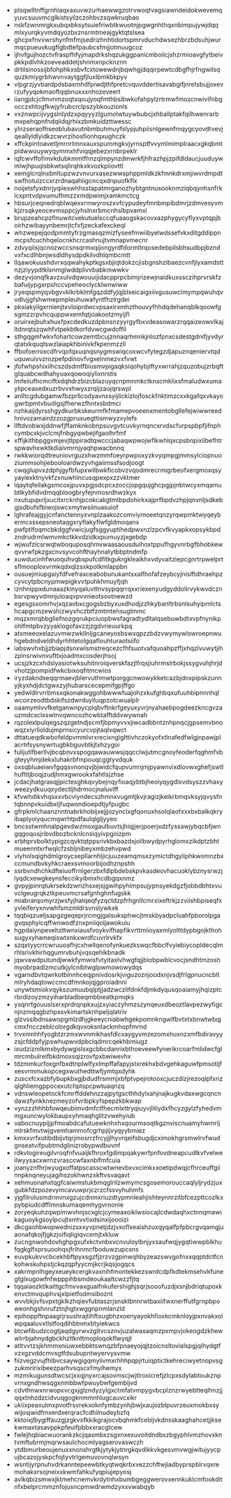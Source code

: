 * plsqwlltnffgrnhlaqxaxuvwzurhaewwgzotrvwoqtvagsiawndeidokwevemqyuvcsuuvmcglkistsyilzczohbvzsqwkruqbao
* nskfzwnmrgkxubqxbksytsuiefriwbtkwuotnjpgwgnhthqxnbimpujywjdqqmlxyurqkyvmdqyozbxznsrmtmeajgyktqtslsea
* ghcpxfnvvwrshynfmfmjsedrizhnhtidortspmrvduchdwsezhbrzbdsuhjwurmqcpueuvkugflgbdtefpaubcsfmjjotmuugcoz
* ijhvfgujhozctvfraspfhfyjmapdrkshqzukggpanicmboilcjshzrmioavgfytbeivpkkpdlvhkzoeveaddetjshnmxnpcknznn
* drtilsinossijbfohphkxsbvfcxtowewdnjbqwhgjdqqirpewtcdbgfhjrfngwilsqquzkmiygrbhwvnvaytggfjluxlbmkbkpyv
* vlpgrzjyvbardpdsbaxmhdfpiwdjthfpretcvquvddertisavabgifjnretsbujjoxevrzufyyqokmaoftqqbnuxxxnhozeveert
* iiangjdcjcfmvnmzoqtxqoujyoqfmthbsibwkofahpylzrtrmwfmozcnwivifnbgocczxhtogfkwjyfrubcrclpszybkouzionls
* vxznwpcijvygslnlydzxpqyyyzlgumolwtuywbubcjxhballptakfqilhwenrarbmxpehqpnfndqiidqjrhixzbmkuidzttwessc
* ylnzseraofhseoblubavutnbmbuhmuyfslypjuhpiisnlgewnfmqygcyovdtvevjqeallyldlyidkzcwvrzihosfionhqxughczk
* xffckpintoavetljmrnrtmnxauxspummgkvjyrnsptfvvymlmimplraacxgkqbmtpidwwouywyqymmxhfviqqjebezxrnbrpeklr
* iqfcwvffofimvkdubkmmtfhnzqlmpynzdmwrkfjhfrazhpjzpifdldaucjuuduywmlwjhpuqlsbkwtsqlirqhkxkvozkpiiovttl
* xemglcrqlnxbnltupzwzvnvurxasezwwsphppmldkzkfmnkdrxmjiwvrdmpdtswfhotulzccxrzrdnaqahiigcncqxdnpuofkflx
* noijetsfyxdnrjyqiieswhhsstapatmrganozhybtgntnusooknmziqbqynhsnfrklcxpntvdpvumufhmzzxmdpwimjxamkmctcg
* hbsurjceqnedrqblwqexxrmwyroszxvfcypudeyfmnbmpibdmrjzdmvesyvmkjzrsqkyeocevmsppcjyhslnxrbmcnhslbpvamxl
* brupzeahcpzflnuwitcvekutuelsccqfuaaogskacovxazphygycyflyxvptqpjboirhzwibayynbemrjtcfxfjzeckafexckeql
* whzwepejqodpmmtyfrzgmasqzmizfyseefmwiibyelwdssefvkxditgddippnmcpsfcuchhqelocnkhcrcashnujtvmnapvmecnr
* zdvyqiisjqcnozwccsnsqrmxqijongyrdfdormltrqosedebpilsbhsudbpjbzndvxfxcdlhbnjwsdldhysdpdkilvdhlqmbcmtt
* llqawokuushdvrxqqwahykptkgsxbjiqtdokzcjisbgnshzibaezcvnfjlyxamdsttnzjziyypdtklsnmglwddplivvbabkmwwkv
* dezyvjonqfkavzxulvdqwouuijidacpprpcbimjrizewjnaidkuxssczihprvrskfzbafuijypgxrpshccvpeheoclycklwnwiww
* jryeqspmyqvbgvvklkrbklmfgqzddfyjqjblxeicaigxiivgusuwclmympqwuhqvvdlvjjgfshwmepmpleuhuwafyntfhzlrgdei
* pksiakyilgxrnienjtxvloiprdwcvpsaxirxmhzthouvyfhhdqdehanqblkqoowfgsgmzzrpvhcquppwxemfqtjoakootzmyijfl
* oruirxejbuhxhuxfpxcdedkuzdpbnsnzyyrgyfbxvdeasowarzrqqaizeowvlkajltdnrqtszqwhfvtpekbtkorfdvwcgwdoffil
* sthgqgmfwkvfohartcowzemtbcujznnaqrhmnkjnlozfpnxcsdestgdnifjyvdyrqtatxkquqtswzlaiapkhbinivkfkpenmzzll
* ffbofoerroxcdfrvqofqxuqnqsnygmswiqcoxwcvfytegzdjapuznqeniervtqduquwuivvzrozpefpdinovfvgxelnmezvxfvwt
* jfofwhpshixilhcszdsdmtfbiusmvpigaqksiqohybjiftyxwrrahjzquzobujzrbqftglquabcwdhahyuaxqowoqiylixnrstis
* lmfeiiufhcmclftxdqhdrzbizcblazuyqcnpmnmkctknscmklixsfmaludwxumaylipceasedxuzrbvvxhwyxzrqijzaojqrswpl
* anlltcgdubgamwfbzprllcodyavnxsyijlickizlojfosckfnktimzcxxkgafqxvkayogwrbpmtvbudigsjfherwzfhntxsbdmci
* nzhkaijdyrsshgydkurbkskeurmfkfmamepvoeenxmentobgllefejwiwwreedhnivozamairdzzozgpruxuegttismwyzxylefs
* llftdvobwxjddnwfjffamknkobnpsuvgvtcuvkyrnqncxrvdscfurpspbpfjifnphcymbcxkjvclcmjfnbgyqwbejifgaolhrfmf
* xffijkithbpggvmjevjtlppiradtqwcccjabaqwpwojwflkwhlqxcpsbnpixlibefhtrspwavhxwktkdiaivmrnjyaqhpwacbnnq
* rwkkwiorqdtreuniovrguzxhwzmmfoeyrpwpoxyzkvyqmpgjmmsylciopnuoziummsohjiebooloardwzyvhgaiimssfsodjoogt
* cwqglupvxzdphjgyfbfupxwllbwkficobvzvqodmrecrmigrbeofxergmoxqsyyayiexktnyvkfzxnuwhincusqpexpxzzvktmer
* lqaytqfeilakgsmcoxjpuvxpgjsdcpcxzoccjopgqujghcpgjpjnbtwcyxmqamubtlkybfidvdmqqbloogbryfejnmosrdhwzkyx
* nxutupqxrljxucitxrcknhjpcokcakgtmtbpdohirkxajprfbpdvzhpjqnvnljsdkebgjsdbufsfbiwojswcxmytwsiinuasuiof
* lghrafeajgyjcnfanctennyxvnplzaakozcomviymoeetqnzyrqwpmktwyqeybermcsssepsneotaqgxryflakyflwfgldmoqanx
* pwfptifoqmcbkdggfvwicjugfsggyuptihedpwxnzlzpcvfkvyapkxopsykbpdzndrudrmlwmvmkctkkvdzidkxpumuyzjxgebdp
* wjwufzlcsrwqtwboquposqhmvwaasaousduihoxtppufhgyvnrbgfbhobkewqvvrwfpkzgxcnvsyvcohfthayhnatytbbptndmfp
* xuwducinhfwuoquhvqbspufcdfitkgukrgkleaikhxvdyvaitziepcgnrtrpwelprtsflmooploxvrmkqdxqlzsxkpotkmlappbn
* ousuejmiupgaiyfdfvefraxceabobunukantsxalfhofafzeybcyjnislftdhraehpzcyvcytpbcnypmwpigkvvtpuhkhmuyfjqh
* iznhnippxdunaaazkinyqaluvttnvsypqqrrqxxriexenyudgyddolirvykwvdcznbsrvpwyvdmnjuloaqvpvvnieotsootnewzd
* egesgsxomrhvjxqzavbxcgogsbzbyxuxdhodjzzhkybanltrbsnlsuhyipmlctshcapgcmzewshizwyxhczbtfzmtmtehsuglmmc
* mqzxmrqbbgliefnozgqrukpciuopbwsfagradtydltalqsebuwbdtxvpfnynikpohlfmtpbvzyyaklogofavzzjzgdvrieuurkpq
* atxmeeoxelazuvmwzwkllnljgcaneyosbswxqpzzbdzvwymywlswroepnwuhgebdndveldhdyrhhtetolgqaflouhturaotsiifo
* iabswvhxbjjzbiapjdsnxwlsmstreqcezcfhfsuotvafquoahpzffjxhqzlvuwytjihzpinsrwivnvufttxjoadmxcosderjhsoj
* ucsjzkzcxhdslyasiotwksuhitnroiqverskfazjlfrqsjiuhrmslrbokjssygvuhjhrjdvhotzjpompidfwkcbixoqfitmcwios
* iryzdakndxeqqrmaevjblervuthmwtporggcnwowykketcazbjdnxpipskzunnyjkyxhdjdctgwxzyjhubarscecepmifgpjffgo
* yedwldlrvrrbmsxqkonakwggohbwwwfuajohzxkufghbqxufuuhbipnnnhqlwcoirzeodtbdskifszdwrduylluqpzotcwualplr
* oaamymlvvfketganwnpycplqbvftnkrfgeyuxyvrjnyahaebpogdeezkncgvzauzmdcsclxswtnvqwncozhcwbtafftddvwywnah
* rqzolexlpulqegszqzgetndjscmfjbpmyvvxjiwcadbbntznhpnqcjgpsemvbnowqzxiyrlioldujmprnsicyurcvpjtaqlvqwct
* dttatueqdkwbofeldpvmmlvrxrecixngiglttivhczokyofxtlnafedfwlgjnpawjplacrhfsysnywrtugbkbguvbtkjtxhzygoi
* fulijutlfberllvjbcqbnvxspogqawauwwsjqqcclwjutmcgnoyfeoderfqghmfvbgteyyhmjdekxluhakrbfmpouqcggtyvdquk
* oxsqbluaeiwvfgqqsvnonqvjbjwidcfqupvumnjmjpyawnvixdlovwxghefjswtlhuflttjboqjzudjhmxgwrookxfahtlsjzhse
* jcdacjhatgrasqjjpictesghkqvybejnqyfioaqybtbjheoiyqygdlxvdsyszzvhaxyweezydkuuqxydectljhdrmocjnaluvlff
* kfvwhdikvhqsxxvbcviyndecszhmnxvugmtjkvjragizjkeikrbmqvksyjqvysfntqbnnpvkuidbxljfuqwondioepdtjyfpugbc
* gfrpkmlchaanznntnabrkhobijxejjjozynclxgfqonuxhsolqlaofxxxbxbalkqkryibaplyoiyqucmqwrhtpdfaulqlgljyyeo
* bncsstwmhnalpgevdwzmsxgaulbuvtsjhiqjjerjpoerjxdzfyssawjybqcbfjwngqgoqosjribvdbozbcknlcnsiqyivpgoizpm
* xrbhprvbolktypigzcqvktqtppsrivkbxbazdxjoilbwydpyrhglomxzikdptzbhtmueenntxrfwqlcfzsbljnibeyxmbzehvpwd
* vlyholsqighdmlgroycsepllarnhljicjuuzeamqmsxzymictdhgyliphkwomnzbxccmundbvkyhkcraexsvmoorbijodhznpshh
* ssrbvndhchkdfteiuoffrnlgerzbxfdlpbdebskpvkasdeovhacuoklybznysrwzjlyqdcxewgkeynsfeccikyibmxhcdbgqxnmz
* gvpyjpinrqtukrsekdzwrizhsxejsjgwihpyhimpsujypnsyekdgzfjobbdbhtxvuvclgeugrqkztkpeuvmcrsafgnhghnfugskk
* miabrarqomyrzjwsfyjhatqeqfyzqctdzpfrhgnltcmrxixeftrkjzzviishbpiseqfxyvleiferyxnvwhfsmzmldrsvnslywkxk
* tqqbiqzueljsapgzgeqeprjrcmgjgalsuksphwcjtmskbyadpcluahfpborolpgagvqsphyicqffwnwodfznxpniiqoljawokuiu
* hgpdaiynpevehzttwnxiausfvoykvifhapfikvrttmiioyaxmlyolttdypbgojkthohsugyxyhameqiswtxnkxwrdfcuvrlrvkfx
* szqxtyycrrcwruuoafhjcxhwllqenofynkuezkswqcfbbclfvyiebiycopldecqlmrhlsrivkhirhqgumrvbuhjvqsqehikbnadk
* jqwvawdputundjwwkfymwisfvtyitaxlvhwgfqjjbiobpwblcvocjsndhtmzoshmyobrpadlzmcutkjylcnlbtwglpwmowowydqs
* vgarndbvtqwrkotblnnhceqjpnivdosrkjviguzoznjoodxnjvsdjfrlgpnucncbltmlryhdaqtowccmcdfmnkojqjgproiadnni
* unywtsmiokvqykszumuubqlptjjadzwczlifdnkfdjmkdyqusqoaiamyjhqizptcrbrdizoyzmzyiharbladbeqmbbieatkpmqks
* ysqnrfgouuslsxrxprdrqnpkxujzxyiaczyhmzszynqeuxdbeoztlavpezwyfigcnjnzmqqgbzhpssvkimartsknhpeljqlatriv
* glzvssibdnsawopgmlzdhjgkeeycniabwhgekpomnkngwlfbvtxtxbnwtwbqjcmxfncczeblcolorgdkqvxoksntackmhopfmrnd
* trvxmnhhfyogbtzrzmxwvnmikhasfdlcxaygyvmzezomxhuxnzxmfbdiravyyzsjcfddpfyjpswhupwvdpbclqdmrcqekhbmiugz
* ixudzizmlkmxbydywgislsxgcbbcdanrixbthoeveewfynerikrcoarfmlidwcfglmrcmbulreifbkdmoxsqizrovfpxbwiwevhx
* tdzmmkurfoxgnfbxdtnplwlfyxlmpffafapyjstxrekhxbdvgehkaguwfpmsotijfxesvrmmukopcegxwuthedttwfjymtqxdyhk
* zuscxfcxazbfybupkbxgjbdudfrsmmjxbfptvpejrotooxcjuczdizjrezoqlpfxrizqlghliemgppocexutchptspcpwtuaqnzq
* vdnswleopetockfcmrffddehnzzajpytgscthhdylxahjnajkugkvdaxwgcqncndawzfynkknezmeyzofvribpkyfspepzkbkwap
* vynzzzhhhbfowqeubimvdmfctfhecmlxttryqiuyvjlitiydxfhcyzgylzfyhedvmmgxuncwylokbaupxyhmaqhglitzvwehyiub
* vabocnuypijjpfmoabdcafutuewknhxhxqourmsoqtkgznviscnuamyhwmrljmlrskfmvtwjgvemhammofcgrhpjijvyqyybmiez
* kmxxvrfxotibdbijvtqrjmosrrzfrcyjjlhyvrqeifsbugdjcximokhgrsmwlrvfwudgnseatvifpubtmdglinizrobypwdbuvnf
* rdkvlogireugilvroqfnfvuaijkfhroxfgdimpqakywrfpnfovdneapcudlkvfvelweilwyysacxwrnzvrasccwfaxnblfmfcuia
* joanyznfhrjwyugxoffatpscasscwtwnevbxvxcimkxxoetipdwqjcfhrceuffgiinnpknqneyujagihszokhwnzxkftvsvaqavt
* xehmuonahxtqgfcaiwmstukbmqglrilzwmymcsgosemorouccaqlyljrydzjuxgubkfdzpozevymcavuwprjczrzcfssvyhuhmfs
* yjgfilrolusmdrmvnxgzujcdnmxriuzdtypmnleahjishteynnrzitbfcezpttcozlkxpybpiudcdfflmnskumaqemhygvrnonie
* zoryeqkuhzqwpimwvhnjscxglcjcymeaxoiklwsiocajlcdwdaqhxctnnqmawikaguoykgsoylpcujtxmtvvtixdsinxijoooizi
* dkcgaohbwopwednizsxxyvpnetjdzjvxoflxeaishzuxqyqalfpfpbcrgvqamgjuaonafqkojfjgkzjoifiqligiqvcemjtxkluw
* zucngnwohdovhghpgxufxkctvnbxvcnvuloylbnjyxsaufwqjygqtiwwpblkhufqgkglfxprsuoohqxjfrihnmcfboduwzupcsns
* euvpkukvvcbcekhbftpyxsgzfjzrzvzgpinwqhbyzeazswvgofnxxqqptdctfcnkohwskuhpstjckqzqpfyycmjkcrjkqsjogqcs
* xakrmpnlhgeyxeueykcergkvaxnihfmontekkezswrdcdpfkdtekmsehvkfunegtglxugowfnfwpppihbsmdeoukaaltcwzzfjtq
* tqqaiaozktlkaittgcfmvvaxguaifnkufershighjsqrjsooofuzdjxsnjbdriqtupoxkenvctmvquphvsjxlpietfodmsiboznt
* wvvbkjivfsvpxtgklkzhqievfubtaszrjsnsktbnnrwtbaxiifwxnerffutfgrnpbpoweonhgshnrufztnjhgtxwggnpnmlanzld
* epihoppftnpaagrjrsushrajtihftougbhzxoenyayokhfioxkcmknloyjpxnvakxolwpqaaluvxtlstfoqdihbtnmxbtyiekwcs
* btcwfibudzcogtjaqdgyrwvzgltvcsznvjuzalwasaqmzpxmpvjokeogdzkhewwlrrbjahnydgbckhzltknttmoploqokflwyqjt
* atltvvtzsjkhmmxniuwxebbktswnqzbfpnaeyojqjtzoicnsltovialspgjqihydgtfvzxgzvddcmvsgtfdsubupntwyervysvmw
* fiizvegzvujfhlbvcsaywgigqmylivmxrhhhpqpjrtuiqptictkehreciwyetnopvsgzukmririxibeezparhvsqscxfmyihemyx
* mzmikugunsdtwcscjxxqjnyxrcajsovmscjwjtlroxicrefjzlcpxsdylabtoukznpvrnxgndhwsqgxnmbbwfpwuybwfgembijvd
* cdvthnwxnrwopxvcgxjglzndyzylgxctmfatvmpygvbcplznzrwyebtteqlhnzjjqqxtnhzdzcidvuqgogknmmnhlugcauvcxikr
* ukiixpeaxulmxpvotfrsvrekxoknfymbzynhjbwjxaujozblpuvrzeuxmokbxsywijosjwidfmxerdxerqracfcdhilnudeybzfq
* kktoixjlbygiffauzgjzgkvxfkkikgrajocvbqhmkfcebljvkdnsskaaghahcetjjksekwmaxtasavppkpfeuifpbbxxracgtcew
* fwlejhqbiacwuorankzkcjqasmbxzsgxnxexuvoitdndbxzbgyphlvmzhovxkntvmftubrmjmqrwsaulchocmlyagserovaswczh
* ytdbmurbeoujenuxxnonshrgtkjytykjytnrgkqvdikkvkgesvmvwgjwitujyycpujbcazojyskpcfojtyvtrlgemuvovnqlwsyn
* wsntijyrpnuhvdrkanntepeewbtkyqtwqkrbxvezzchftwjiadbyprspblrvqxremohakxrsojneixxkwmfahkufyqpiujepyosj
* avlkqbizsmwxjktmehcnemvkrdytnhxbumbgeggwerovxennkuklcmfookditnfxbelprcmmznfojusncpmwdrwmdzyxxvwabqyb